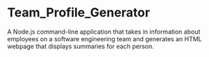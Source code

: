 # Team_Profile_Generator
A Node.js command-line application that takes in information about employees on a software engineering team and generates an HTML webpage that displays summaries for each person.
